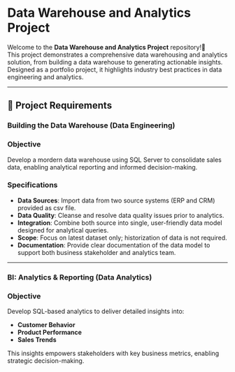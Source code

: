 # Data Warehouse and Analytics Project

Welcome to the **Data Warehouse and Analytics Project** repository!🚀  
This project demonstrates a comprehensive data warehousing and analytics solution, from building a data warehouse to generating actionable insights. Designed as a portfolio project, it highlights industry best practices in data engineering and analytics.

---

## 🚀 Project Requirements

### Building the Data Warehouse (Data Engineering)

### Objective
Develop a mordern data warehouse using SQL Server to consolidate sales data, enabling analytical reporting and informed decision-making.

### Specifications
- **Data Sources**: Import data from two source systems (ERP and CRM) provided as csv file.
- **Data Quality**: Cleanse and resolve data quality issues prior to analytics.
- **Integration**: Combine both source into single, user-friendly data model designed for analytical queries.
- **Scope**: Focus on latest dataset only; historization of data is not required.
- **Documentation**: Provide clear documentation of the data model to support both business stakeholder and analytics team.

---

### BI: Analytics & Reporting (Data Analytics)

### Objective 
Develop SQL-based analytics to deliver detailed insights into:
- **Customer Behavior**
- **Product Performance**
- **Sales Trends**

This insights empowers stakeholders with key business metrics, enabling strategic decision-making.
